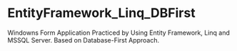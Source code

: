# EntityFramework_Linq_DBFirst
Windowns Form Application Practiced by Using Entity Framework, Linq and MSSQL Server. Based on Database-First Approach.
